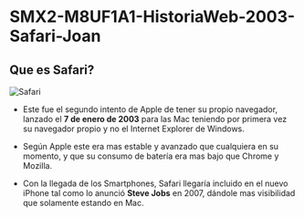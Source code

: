 # SMX2-M8UF1A1-HistoriaWeb-2003-Safari-Joan
## Que es Safari?
![Safari](C:\Repositorios\SMX2-M8UF1A1-HistoriaWeb-2004-MozillaFirefox-Joan.webp)
- Este fue el segundo intento de Apple de tener su propio navegador, lanzado el **7 de enero de 2003** para las Mac teniendo por primera vez su navegador propio y no el Internet Explorer de Windows.

- Según Apple este era mas estable y avanzado que cualquiera en su momento, y que su consumo de batería era mas bajo que Chrome y Mozilla.

- Con la llegada de los Smartphones, Safari llegaría incluido en el nuevo iPhone tal como lo anunció **Steve Jobs** en 2007, dándole mas visibilidad que solamente estando en Mac.









